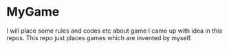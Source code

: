 # MyGame
I will place some rules and codes etc about game I came up with idea in this repos. 
This repo just places games which are invented by myself.
